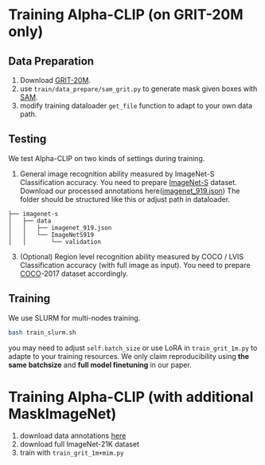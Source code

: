 # Training Alpha-CLIP (on GRIT-20M only)

## Data Preparation
1. Download [GRIT-20M](https://huggingface.co/datasets/zzliang/GRIT).
2. use `train/data_prepare/sam_grit.py` to generate mask given boxes with [SAM](https://github.com/facebookresearch/segment-anything).
3. modify training dataloader `get_file` function to adapt to your own data path.

## Testing 
We test Alpha-CLIP on two kinds of settings during training.
1. General image recognition ability measured by ImageNet-S Classification accuracy. You need to prepare [ImageNet-S](https://github.com/LUSSeg/ImageNet-S) dataset. Download our processed annotations here([imagenet_919.json](https://download.openxlab.org.cn/models/SunzeY/AlphaCLIP/weight/imagenet_919.json)) The folder should be structured like this or adjust path in dataloader.
```
├── imagenet-s
│   ├── data
│   │   ├── imagenet_919.json
│   │   └── ImageNetS919
│   │       └── validation
```
3. (Optional) Region level recognition ability measured by COCO / LVIS Classification accuracy (with full image as input). You need to prepare [COCO](https://cocodataset.org/#home)-2017 dataset accordingly.

## Training
We use SLURM for multi-nodes training.
```bash
bash train_slurm.sh
```
you may need to adjust `self.batch_size` or use LoRA in `train_grit_1m.py` to adapte to your training resources. We only claim reproducibility using **the same batchsize** and **full model finetuning** in our paper.

# Training Alpha-CLIP (with additional MaskImageNet)
1. download data annotations [here](https://huggingface.co/datasets/Zery/MaskImageNet)
2. download full ImageNet-21K dataset
3. train with `train_grit_1m+mim.py`
